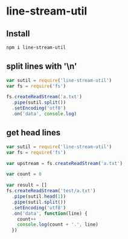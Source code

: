 line-stream-util
===================

## Install

```bash
npm i line-stream-util
```


## split lines with '\n'

```js
var sutil = require('line-stream-util')
var fs = require('fs')

fs.createReadStream('a.txt')
  .pipe(sutil.split())
  .setEncoding('utf8')
  .on('data', console.log)
```


## get head lines

```js
var sutil = require('line-stream-util')
var fs = require('fs')

var upstream = fs.createReadStream('a.txt')

var count = 0

var result = []
fs.createReadStream('test/a.txt')
  .pipe(sutil.head(1))
  .pipe(sutil.split())
  .setEncoding('utf8')
  .on('data', function(line) {
    count++
    console.log(count + '.', line)
  })
```


